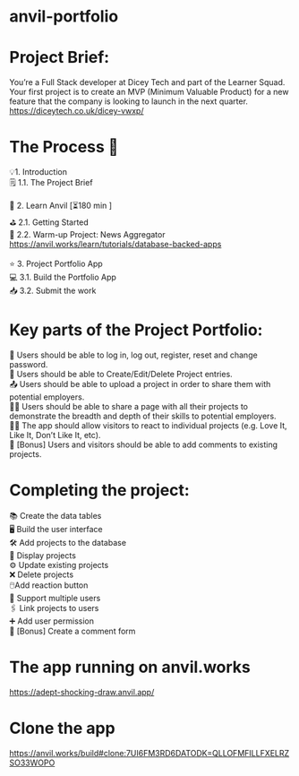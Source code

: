 # anvil-portfolio

# Project Brief:

You’re a Full Stack developer at Dicey Tech and part of the Learner Squad.
Your first project is to create an MVP (Minimum Valuable Product) for a new feature that the company is looking to launch in the next quarter.
<br>https://diceytech.co.uk/dicey-vwxp/
# The Process 👣
💡1. Introduction<br>
  🗒️ 1.1. The Project Brief<br><br>
🚀 2. Learn Anvil [⏳180 min ]<br>
  ⛳ 2.1. Getting Started<br>
  📰 2.2. Warm-up Project: News Aggregator <br>
          https://anvil.works/learn/tutorials/database-backed-apps<br><br>
⭐ 3. Project Portfolio App<br>
  💻 3.1. Build the Portfolio App<br>
  📥 3.2. Submit the work<br>

# Key parts of the Project Portfolio:
👤 Users should be able to log in, log out, register, reset and change password.<br>
📓 Users should be able to Create/Edit/Delete Project entries.<br>
📤 Users should be able to upload a project in order to share them with potential employers.<br>
🤸‍♀️ Users should be able to share a page with all their projects to demonstrate the breadth and depth of their skills to potential employers.<br>
👩‍🌾 The app should allow visitors to react to individual projects (e.g. Love It, Like It, Don’t Like It, etc).<br>
📝 [Bonus] Users and visitors should be able to add comments to existing projects.<br>
 
# Completing the project:
📚 Create the data tables<br>
🖥 Build the user interface<br>
🛠 Add projects to the database<br>
🧩 Display projects<br>
⚙ Update existing projects<br>
❌ Delete projects<br>
🖱️Add reaction button<br>
👥 Support multiple users<br>
🖇️ Link projects to users<br>
➕ Add user permission<br>
💬 [Bonus] Create a comment form<br>

# The app running on anvil.works
https://adept-shocking-draw.anvil.app/<br>
          
# Clone the app
https://anvil.works/build#clone:7UI6FM3RD6DATODK=QLLOFMFILLFXELRZSO33WOPO

